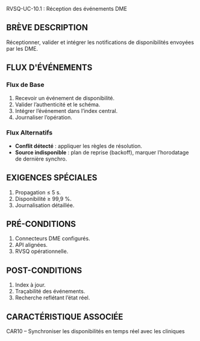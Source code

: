 RVSQ-UC-10.1 : Réception des événements DME

## BRÈVE DESCRIPTION
Réceptionner, valider et intégrer les notifications de disponibilités envoyées par les DME.

## FLUX D'ÉVÉNEMENTS

### Flux de Base
1. Recevoir un événement de disponibilité.
2. Valider l’authenticité et le schéma.
3. Intégrer l’événement dans l’index central.
4. Journaliser l’opération.

### Flux Alternatifs
- **Conflit détecté** : appliquer les règles de résolution.
- **Source indisponible** : plan de reprise (backoff), marquer l’horodatage de dernière synchro.

## EXIGENCES SPÉCIALES
1. Propagation ≤ 5 s.
2. Disponibilité ≥ 99,9 %.
3. Journalisation détaillée.

## PRÉ-CONDITIONS
1. Connecteurs DME configurés.
2. API alignées.
3. RVSQ opérationnelle.

## POST-CONDITIONS
1. Index à jour.
2. Traçabilité des événements.
3. Recherche reflétant l’état réel.

## CARACTÉRISTIQUE ASSOCIÉE
CAR10 – Synchroniser les disponibilités en temps réel avec les cliniques
